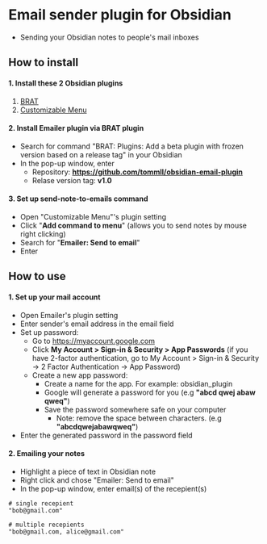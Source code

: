 # Email sender plugin for Obsidian
- Sending your Obsidian notes to people's mail inboxes

## How to install
#### 1. Install these 2 Obsidian plugins
  1. [BRAT](https://obsidian.md/plugins?id=obsidian42-brat)
  2. [Customizable Menu](https://obsidian.md/plugins?id=customizable-menu)

#### 2. Install Emailer plugin via BRAT plugin
* Search for command "BRAT: Plugins: Add a beta plugin with frozen version based on a release tag" in your Obsidian
* In the pop-up window, enter
  * Repository: **https://github.com/tommll/obsidian-email-plugin**
  * Relase version tag: **v1.0**

#### 3. Set up send-note-to-emails command
* Open "Customizable Menu"'s plugin setting
* Click "**Add command to menu**" (allows you to send notes by mouse right clicking)
* Search for "**Emailer: Send to email**"
* Enter

## How to use
#### 1. Set up your mail account
  * Open Emailer's plugin setting
  * Enter sender's email address in the email field
  * Set up password:
    * Go to https://myaccount.google.com
    * Click **My Account > Sign-in & Security > App Passwords** (if you have 2-factor authentication, go to My Account > Sign-in & Security -> 2 Factor Authentication -> App Password)
    * Create a new app password:
      * Create a name for the app. For example: obsidian_plugin
      * Google will generate a password for you (e.g **"abcd qwej abaw qweq"**)
      * Save the password somewhere safe on your computer
        * Note: remove the space between characters. (e.g **"abcdqwejabawqweq"**) 
  * Enter the generated password in the password field

#### 2. Emailing your notes 
* Highlight a piece of text in Obsidian note
* Right click and chose "Emailer: Send to email"
* In the pop-up window, enter email(s) of the recepient(s)
```
# single recepient
"bob@gmail.com"

# multiple recepients
"bob@gmail.com, alice@gmail.com"
```
